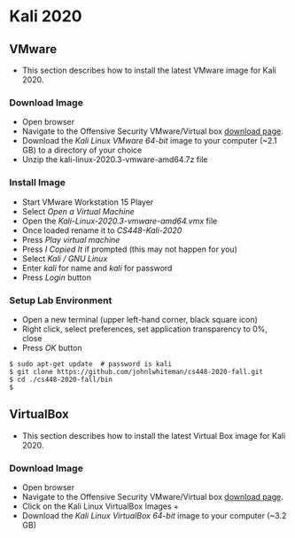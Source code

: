 # Kali 2020

## VMware
* This section describes how to install the latest VMware image for Kali 2020.

### Download Image
* Open browser
* Navigate to the Offensive Security VMware/Virtual box [download page](https://www.offensive-security.com/kali-linux-vm-vmware-virtualbox-image-download/).
* Download the *Kali Linux VMware 64-bit* image to your computer (~2.1 GB) to a directory of your choice
* Unzip the kali-linux-2020.3-vmware-amd64.7z file

### Install Image
* Start VMware Workstation 15 Player
* Select *Open a Virtual Machine*
* Open the *Kali-Linux-2020.3-vmware-amd64.vmx* file
* Once loaded rename it to *CS448-Kali-2020*
* Press *Play virtual machine*
* Press *I Copied It* if prompted (this may not happen for you)
* Select *Kali / GNU Linux*
* Enter *kali* for name and *kali* for password
* Press *Login* button

### Setup Lab Environment

* Open a new terminal (upper left-hand corner, black square icon)
* Right click, select preferences, set application transparency to 0%, close
* Press *OK* button

```
$ sudo apt-get update  # password is kali
$ git clone https://github.com/johnlwhiteman/cs448-2020-fall.git
$ cd ./cs448-2020-fall/bin
$
```








## VirtualBox
* This section describes how to install the latest Virtual Box image for Kali 2020.

### Download Image
* Open browser
* Navigate to the Offensive Security VMware/Virtual box [download page](https://www.offensive-security.com/kali-linux-vm-vmware-virtualbox-image-download/).
* Click on the Kali Linux VirtualBox Images +
* Download the *Kali Linux VirtualBox 64-bit* image to your computer (~3.2 GB)
